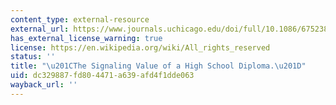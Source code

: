 ```yaml
---
content_type: external-resource
external_url: https://www.journals.uchicago.edu/doi/full/10.1086/675238
has_external_license_warning: true
license: https://en.wikipedia.org/wiki/All_rights_reserved
status: ''
title: "\u201CThe Signaling Value of a High School Diploma.\u201D"
uid: dc329887-fd80-4471-a639-afd4f1dde063
wayback_url: ''
---
```


